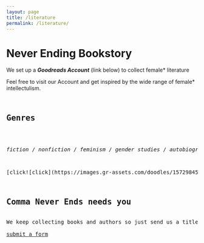 ```yaml
---
layout: page
title: /literature
permalink: /literature/
---
```


# Never Ending Bookstory
We set up a <strong><em>Goodreads Account</em></strong> (link below) to collect female* literature 

Feel free to visit our Account and get inspired by the wide range of female* intellectulism. 
<pre>
<pre>
<h2>Genres</h2>
<pre>

<em>fiction</em> / <em>nonfiction</em> / <em>feminism</em> / <em>gender studies</em> / <em>autobiographies</em> / <em>graphic-novel</em> / <em>philosphy</em> / <em>art</em> / <em>poetry</em> / <em>psychology</em> / <em>sci-fi</em>
<pre>
<pre>

[click![click](https://images.gr-assets.com/doodles/1572984560i/9.svg "click")](https://www.goodreads.com/user/show/104617976-commaneverends "commaneverends-goodreads")
<pre>
<pre>
<h2>Comma Never Ends needs you</h2>            
We keep collecting books and authors so just send us a title and/or the author of your favourite book(s): 

<a href="https://airtable.com/shreaQ9jTsWLpJSXK" target="_blank">submit a form</a>
